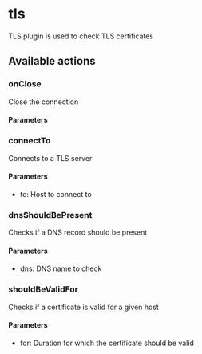 # tls
TLS plugin is used to check TLS certificates
## Available actions
### onClose
Close the connection
#### Parameters
### connectTo
Connects to a TLS server
#### Parameters
- to: Host to connect to
### dnsShouldBePresent
Checks if a DNS record should be present
#### Parameters
- dns: DNS name to check
### shouldBeValidFor
Checks if a certificate is valid for a given host
#### Parameters
- for: Duration for which the certificate should be valid
